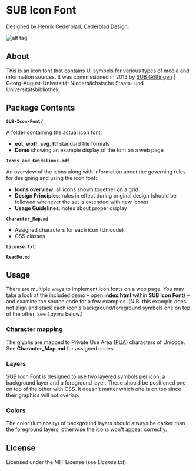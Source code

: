 # SUB Icon Font

Designed by Henrik Cederblad, [Cederblad Design](http://cederbladdesign.com).

![alt tag](https://raw.github.com/subugoe/sub-iconfont/tree/master/Workfiles/_misc/SUB_Icon_Font_Splash_v1.png)

## About

This is an icon font that contains UI symbols for various types of media and information sources. It was commissioned in 2013 by [SUB Göttingen](http://www.sub.uni-goettingen.de) | Georg-August-Universität
Niedersächsische Staats- und Universitätsbibliothek.

## Package Contents

**`SUB-Icon-Font/`**

A folder containing the actual icon font:

- **eot**, **woff**, **svg**, **ttf** standard file formats
- **Demo** showing an example display of the font on a web page

**`Icons_and_Guidelines.pdf`**

An overview of the icons along with information about the governing rules for designing and using the icon font:

- **Icons overview**: all icons shown together on a grid
- **Design Principles**: rules in effect during original design (should be followed whenever the set is extended with new icons)
- **Usage Guidelines**: notes about proper display

**`Character_Map.md`**

- Assigned characters for each icon (Unicode)
- CSS classes

**`License.txt`**

**`ReadMe.md`**


## Usage

There are multiple ways to implement icon fonts on a web page. You may take a look at the included demo – open **index.html** within **SUB Icon Font/** – and examine the source code for a few examples. (N.B. this example does not align and stack each icon's background/foreground symbols one on top of the other, see *Layers* below.)

### Character mapping

The glyphs are mapped to Private Use Area ([PUA](http://en.wikipedia.org/wiki/Private_Use_Area)) characters of Unicode. See **Character_Map.md** for assigned codes.

### Layers

SUB Icon Font is designed to use two layered symbols per icon: a background layer and a foreground layer. These should be positioned one on top of the other with CSS. It doesn't matter which one is on top since their graphics will not overlap.

### Colors

The color (luminosity) of background layers should always be darker than the foreground layers, otherwise the icons won't appear correctly.

## License

Licensed under the MIT License (see *License.txt*).